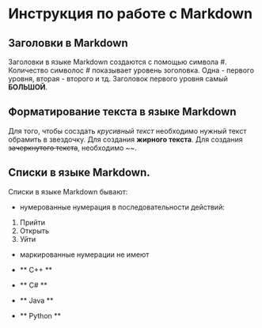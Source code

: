 # Инструкция по работе с Markdown


## Заголовки в Markdown 
Заголовки в языке Markdown создаются с помощью символа #. Количество символос # показывает уровень зоголовка. Одна - первого уровня, вторая - второго и тд. Заголовок первого уровня самый **БОЛЬШОЙ**.

## Форматирование текста в языке Markdown
Для того, чтобы сосздать *крусивный текст* необходимо нужный текст обрамить в звездочку. Для создания **жирного текста**. Для создания ~~зачеркнутого текста~~, необходимо ~~.

## Списки в языке Markdown.
Списки в языке Markdown бывают:
- нумерованные
нумерация в последовательности действий:
1. Прийти
2. Открыть
3. Уйти
- маркированные
нумерации не имеют

- ** C++ **
- ** C# **
- ** Java **
- ** Python **


